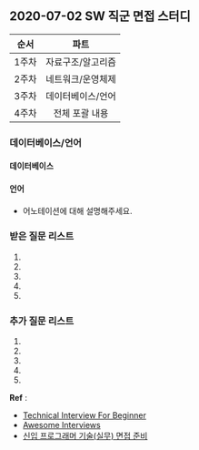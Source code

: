 ## 2020-07-02 SW 직군 면접 스터디

|순서|파트|
|---|:---:|
|1주차|자료구조/알고리즘|
|2주차|네트워크/운영체제|
|3주차|데이터베이스/언어|
|4주차|전체 포괄 내용|


### 데이터베이스/언어

#### 데이터베이스


#### 언어

- 어노테이션에 대해 설명해주세요.




### 받은 질문 리스트

1. 
2. 
3. 
4. 
5. 

### 추가 질문 리스트

1. 
2. 
3. 
4. 
5. 


**Ref** :<br>
- [Technical Interview For Beginner](https://github.com/JaeYeopHan/Interview_Question_for_Beginner)
- [Awesome Interviews](https://github.com/MaximAbramchuck/awesome-interview-questions)
- [신입 프로그래머 기술(실무) 면접 준비](https://91ms.tistory.com/5)

